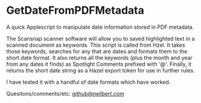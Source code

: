 GetDateFromPDFMetadata
======================

A quick Applescript to manipulate date information stored in PDF metadata.

The Scansnap scanner software will allow you to saved highlighted text in a scanned document as keywords. 
This script is called from Hzel. It takes those keywords, searches for any that are dates and formats them to the short date format. It also returns all the keywords (plus the month and year from any dates it finds) as Spotlight Comments prefixed with '@'. Finally, it returns the short date string as a Hazel export token for use in further rules. 

I have tested it with a handful of date formats which have worked. 

Quesitons/comments/etc: github@neilbert.com
